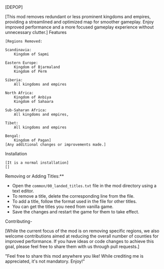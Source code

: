 [DEPOP]

[This mod removes redundant or less prominent kingdoms and empires, providing a streamlined and optimized map for smoother gameplay. Enjoy improved performance and a more focused gameplay experience without unnecessary clutter.]
Features

    [Regions Removed:

    Scandinavia:
        Kingdom of Sapmi

    Eastern Europe:
        Kingdom of Bjarmaland
        Kingdom of Perm

    Siberia:
        All kingdoms and empires

    North Africa:
        Kingdom of Anbiya
        Kingdom of Sahaara

    Sub-Saharan Africa:
        All kingdoms and empires,

    Tibet:
        All kingdoms and empires

    Bengal:
        Kingdom of Pagan]
    [Any additional changes or improvements made.]

Installation

    [It is a normal installation]
    []
Removing or Adding Titles:**
  - Open the `common/00_landed_titles.txt` file in the mod directory using a text editor.
  - To remove a title, delete the corresponding line from the file.
  - To add a title, follow the format used in the file for other titles.
  - You can get the titles you need from vanilla game.
  - Save the changes and restart the game for them to take effect.
 
 Contributing-

[While the current focus of the mod is on removing specific regions, we also welcome contributions aimed at reducing the overall number of counties for improved performance. If you have ideas or code changes to achieve this goal, please feel free to share them with us through pull requests.]

"Feel free to share this mod anywhere you like! While crediting me is appreciated, it's not mandatory. Enjoy!"